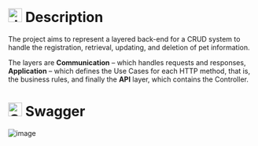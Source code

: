 # <img src="https://github.com/user-attachments/assets/caabfdf0-0f9e-44a3-8200-c6579fe87887" alt="description icon" width="28"> Description
The project aims to represent a layered back-end for a CRUD system to handle the registration, retrieval, updating, and deletion of pet information.

The layers are **Communication** – which handles requests and responses, **Application** – which defines the Use Cases for each HTTP method, that is, the business rules, and finally the **API** layer, which contains the Controller.

# <img src="https://github.com/user-attachments/assets/cfd74316-835c-4751-8f56-0b0ba0a540c2" alt="C# icon" width="28"> Swagger
![image](https://github.com/user-attachments/assets/0a00d0e9-9ec4-4faf-8984-c0282d5d01ca)
